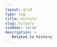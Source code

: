 ```yaml
---
layout: grid
type: tag
title: History
slug: history
sidebar: false
description: >
   Related to history
---
```

